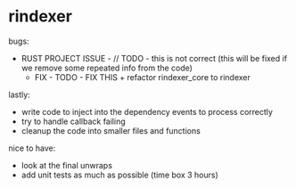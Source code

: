 # rindexer

bugs:
- RUST PROJECT ISSUE - // TODO - this is not correct (this will be fixed if we remove some repeated info from the code)
  - FIX - TODO - FIX THIS + refactor rindexer_core to rindexer
  
lastly:
- write code to inject into the dependency events to process correctly
- try to handle callback failing
- cleanup the code into smaller files and functions

nice to have:
- look at the final unwraps
- add unit tests as much as possible (time box 3 hours)
